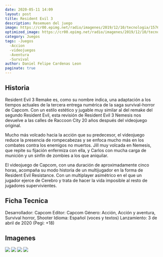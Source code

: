 ```yaml
---
date: 2020-05-11 14:09
layout: post
title: Resident Evil 3
description: Resemuen del juego
image: https://cr00.epimg.net/radio/imagenes/2019/12/10/tecnologia/1576000883_201413_1576001016_noticia_normal_recorte1.jpg
optimized_image: https://cr00.epimg.net/radio/imagenes/2019/12/10/tecnologia/1576000883_201413_1576001016_noticia_normal_recorte1.jpg
category: Juegos
tags: -Juegos
  -Accion
  -videojuegos
  -Aventura
  -Survival
author: Daniel Felipe Cardenas Leon
paginate: true
---
```


## Historia

Resident Evil 3 Remake es, como su nombre indica, una adaptación a los tiempos actuales de la tercera entrega numérica de la saga survival-horror de Capcom. Con un estilo estético y jugable muy similar al del remake del segundo Resident Evil, esta revisión de Resident Evil 3 Nemesis nos devuelve a las calles de Raccoon City 20 años después del videojuego original.

Mucho más volcado hacia la acción que su predecesor, el videojuego reduce la presencia de rompecabezas y se enfoca mucho más en los combates contra los enemigos no muertos. Jill muy volcada en Nemesis, que repite su fijación enfermiza con ella, y Carlos con mucha carga de munición y un sinfín de zombies a los que aniquilar.

El videojuego de Capcom, con una duración de aproximadamente cinco horas, acompaña su modo historia de un multijugador en la forma de Resident Evil Resistance. Con un multiplayer asimétrico en el que un jugador ejerce de Cerebro y trata de hacer la vida imposible al resto de jugadores supervivientes.

## Ficha Tecnica

Desarrollador: Capcom
Editor: Capcom
Género: Acción, Acción y aventura, Survival horror, Shooter
Idioma: Español (voces y textos)
Lanzamiento: 3 de abril de 2020 (Pegi: +18)

## Imagenes

![](https://images8.alphacoders.com/106/thumb-1920-1062451.jpg)
![](https://images2.alphacoders.com/105/thumb-1920-1057560.jpg)
![](https://images2.alphacoders.com/107/thumb-1920-1072531.jpg)
![](https://images8.alphacoders.com/105/thumb-1920-1057559.jpg)

